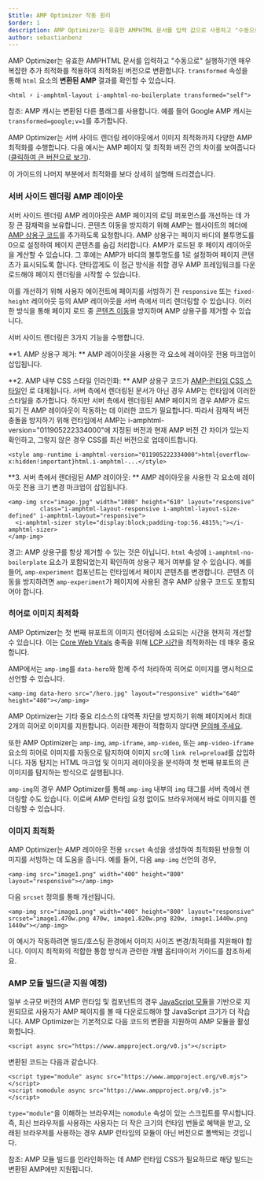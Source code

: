 ```yaml
---
$title: AMP Optimizer 작동 원리
$order: 1
description: AMP Optimizer는 유효한 AMPHTML 문서를 입력 값으로 사용하고 "수동으로" 실행하기엔 매우 복잡한 추가 최적화를 적용하여 최적화된 버전으로 변환합니다. 이 가이드는 AMP Optimizer 작동 원리를 자세히 설명합니다.
author: sebastianbenz
---
```


AMP Optimizer는 유효한 AMPHTML 문서를 입력하고 "수동으로" 실행하기엔 매우 복잡한 추가 최적화를 적용하여 최적화된 버전으로 변환합니다. `transformed` 속성을 통해 `html` 요소의 <strong>변환된 AMP</strong> 결과를 확인할 수 있습니다.

```
<html ⚡ i-amphtml-layout i-amphtml-no-boilerplate transformed="self">
```

참조: AMP 캐시는 변환된 다른 플래그를 사용합니다. 예를 들어 Google AMP 캐시는 `transformed=google;v=1`를 추가합니다.

AMP Optimizer는 서버 사이드 렌더링 레이아웃에서 이미지 최적화까지 다양한 AMP 최적화를 수행합니다. 다음 예시는 AMP 페이지 및 최적화 버전 간의 차이를 보여줍니다([클릭하여 큰 버전으로 보기](/static/img/docs/guides/optimized-amp-diff.png)).

<a href="/static/img/docs/guides/optimized-amp-diff.png"><amp-img lightbox layout="responsive" width="2560" height="773" src="/static/img/docs/guides/optimized-amp-diff.png"></amp-img></a>

이 가이드의 나머지 부분에서 최적화를 보다 상세히 설명해 드리겠습니다.

### 서버 사이드 렌더링 AMP 레이아웃

서버 사이드 렌더링 AMP 레이아웃은 AMP 페이지의 로딩 퍼포먼스를 개선하는 데 가장 큰 잠재력을 보유합니다. 콘텐츠 이동을 방지하기 위해 AMP는 웹사이트의 헤더에 [AMP 상용구 코드](https://amp.dev/documentation/guides-and-tutorials/learn/spec/amp-boilerplate/?format=websites)를 추가하도록 요청합니다. AMP 상용구는 페이지 바디의 불투명도를 0으로 설정하여 페이지 콘텐츠를 숨김 처리합니다. AMP가 로드된 후 페이지 레이아웃을 계산할 수 있습니다. 그 후에는 AMP가 바디의 불투명도를 1로 설정하여 페이지 콘텐츠가 표시되도록 합니다. 안타깝게도 이 접근 방식을 취할 경우 AMP 프레임워크를 다운로드해야 페이지 렌더링을 시작할 수 있습니다.

이를 개선하기 위해 사용자 에이전트에 페이지를 서빙하기 전 `responsive` 또는 `fixed-height` 레이아웃 등의 AMP 레이아웃을 서버 측에서 미리 렌더링할 수 있습니다. 이러한 방식을 통해 페이지 로드 중 [콘텐츠 이동](https://web.dev/cls/)을 방지하며 AMP 상용구를 제거할 수 있습니다.

서버 사이드 렌더링은 3가지 기능을 수행합니다.

⁣**1. AMP 상용구 제거: ** AMP 레이아웃을 사용한 각 요소에 레이아웃 전용 마크업이 삽입됩니다.

⁣**2. AMP 내부 CSS 스타일 인라인화: ** AMP 상용구 코드가 <a href="https://cdn.ampproject.org/v0.css" data-md-type="link">AMP-런타임 CSS 스타일</a>인 <style data-md-type="raw_html" amp-runtime="">...</style>로 대체됩니다. 서버 측에서 렌더링된 문서가 아닌 경우 AMP는 런타임에 이러한 스타일을 추가합니다. 하지만 서버 측에서 렌더링된 AMP 페이지의 경우 AMP가 로드되기 전 AMP 레이아웃이 작동하는 데 이러한 코드가 필요합니다. 따라서 잠재적 버전 충돌을 방지하기 위해 런타임에서 AMP는 i-amphtml-version="011905222334000"에 지정된 버전과 현재 AMP 버전 간 차이가 있는지 확인하고, 그렇지 않은 경우 CSS를 최신 버전으로 업데이트합니다.

```
<style amp-runtime i-amphtml-version="011905222334000">html{overflow-x:hidden!important}html.i-amphtml-...</style>
```

⁣**3. 서버 측에서 렌더링된 AMP 레이아웃: ** AMP 레이아웃을 사용한 각 요소에 레이아웃 전용 크기 변경 마크업이 삽입됩니다.

```
<amp-img src="image.jpg" width="1080" height="610" layout="responsive"
         class="i-amphtml-layout-responsive i-amphtml-layout-size-defined" i-amphtml-layout="responsive">
  <i-amphtml-sizer style="display:block;padding-top:56.4815%;"></i-amphtml-sizer>
</amp-img>
```

경고: AMP 상용구를 항상 제거할 수 있는 것은 아닙니다. `html` 속성에 `i-amphtml-no-boilerplate` 요소가 포함되었는지 확인하여 상용구 제거 여부를 알 수 있습니다. 예를 들어, `amp-experiment` 컴포넌트는 런타임에서 페이지 콘텐츠를 변경합니다. 콘텐츠 이동을 방지하려면 `amp-experiment`가 페이지에 사용된 경우 AMP 상용구 코드도 포함되어야 합니다.

### 히어로 이미지 최적화

AMP Optimizer는 첫 번째 뷰포트의 이미지 렌더링에 소요되는 시간을 현저히 개선할 수 있습니다. 이는 [Core Web Vitals](https://web.dev/vitals) 충족을 위해 [LCP 시간](https://web.dev/lcp/)을 최적화하는 데 매우 중요합니다.

AMP에서는 `amp-img`를 `data-hero`와 함께 주석 처리하여 히어로 이미지를 명시적으로 선언할 수 있습니다.

```
<amp-img data-hero src="/hero.jpg" layout="responsive" width="640" height="480"></amp-img>
```

AMP Optimizer는 기타 중요 리소스의 대역폭 차단을 방지하기 위해 페이지에서 최대 2개의 히어로 이미지를 지원합니다. 이러한 제한이 적합하지 않다면 [문의해 주세요](https://github.com/ampproject/amp-toolbox/issues).

또한 AMP Optimizer는 `amp-img`, `amp-iframe`, `amp-video`, 또는 `amp-video-iframe` 요소의 히어로 이미지를 자동으로 탐지하여 이미지 `src`에 `link rel=preload`를 삽입하니다. 자동 탐지는 HTML 마크업 및 이미지 레이아웃을 분석하여 첫 번째 뷰포트의 큰 이미지를 탐지하는 방식으로 실행됩니다.

`amp-img`의 경우 AMP Optimizer를 통해 `amp-img` 내부의 `img` 태그를 서버 측에서 렌더링할 수도 있습니다. 이로써 AMP 런타임 요청 없이도 브라우저에서 바로 이미지를 렌더링할 수 있습니다.

### 이미지 최적화

AMP Optimizer는 AMP 레이아웃 전용 `srcset` 속성을 생성하여 최적화된 반응형 이미지를 서빙하는 데 도움을 줍니다. 예를 들어, 다음 `amp-img` 선언의 경우,

```
<amp-img src="image1.png" width="400" height="800" layout="responsive"></amp-img>
```

다음 `srcset` 정의를 통해 개선됩니다.

```
<amp-img src="image1.png" width="400" height="800" layout="responsive" srcset="image1.470w.png 470w, image1.820w.png 820w, image1.1440w.png 1440w"></amp-img>
```

이 예시가 작동하려면 빌드/호스팅 환경에서 이미지 사이즈 변경/최적화를 지원해야 합니다. 이미지 최적화의 적합한 통합 방식과 관련한 개별 옵티마이저 가이드를 참조하세요.

### AMP 모듈 빌드(곧 지원 예정)

일부 소규모 버전의 AMP 런타임 및 컴포넌트의 경우 [JavaScript 모듈](https://v8.dev/features/modules#browser)을 기반으로 지원되므로 사용자가 AMP 페이지를 볼 때 다운로드해야 할 JavaScript 크기가 더 작습니다. AMP Optimizer는 기본적으로 다음 코드의 변환을 지원하여 AMP 모듈을 활성화합니다.

```
<script async src="https://www.ampproject.org/v0.js"></script>
```

변환된 코드는 다음과 같습니다.

```
<script type="module" async src="https://www.ampproject.org/v0.mjs"></script>
<script nomodule async src="https://www.ampproject.org/v0.js"></script>
```

`type="module"`을 이해하는 브라우저는 `nomodule` 속성이 있는 스크립트를 무시합니다. 즉, 최신 브라우저를 사용하는 사용자는 더 작은 크기의 런타임 번들로 혜택을 받고, 오래된 브라우저를 사용하는 경우 AMP 런타임의 모듈이 아닌 버전으로 폴백되는 것입니다.

참조: AMP 모듈 빌드를 인라인화하는 데 AMP 런타임 CSS가 필요하므로 해당 빌드는 변환된 AMP에만 지원됩니다.
